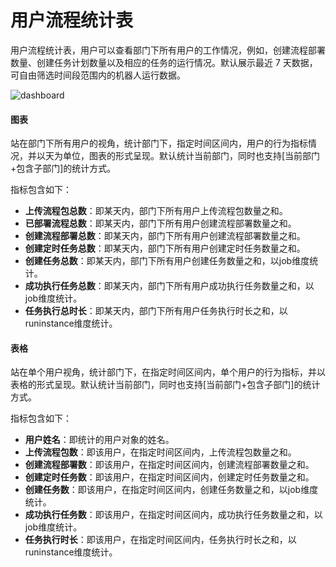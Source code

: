 # 用户流程统计表

用户流程统计表，用户可以查看部门下所有用户的工作情况，例如，创建流程部署数量、创建任务计划数量以及相应的任务的运行情况。默认展示最近 7 天数据，可自由筛选时间段范围内的机器人运行数据。

![dashboard](https://docimages.blob.core.chinacloudapi.cn/images/Console/0528dis4.png)

#### 图表
站在部门下所有用户的视角，统计部门下，指定时间区间内，用户的行为指标情况，并以天为单位，图表的形式呈现。默认统计当前部门，同时也支持[当前部门+包含子部门]的统计方式。

指标包含如下：

- **上传流程包总数**：即某天内，部门下所有用户上传流程包数量之和。
- **已部署流程总数**：即某天内，部门下所有用户创建流程部署数量之和。
- **创建流程部署总数**：即某天内，部门下所有用户创建流程部署数量之和。
- **创建定时任务总数**：即某天内，部门下所有用户创建定时任务数量之和。
- **创建任务总数**：即某天内，部门下所有用户创建任务数量之和，以job维度统计。
- **成功执行任务总数**：即某天内，部门下所有用户成功执行任务数量之和，以job维度统计。
- **任务执行总时长**：即某天内，部门下所有用户任务执行时长之和，以runinstance维度统计。


#### 表格
站在单个用户视角，统计部门下，在指定时间区间内，单个用户的行为指标，并以表格的形式呈现。默认统计当前部门，同时也支持[当前部门+包含子部门]的统计方式。

指标包含如下：

- **用户姓名**：即统计的用户对象的姓名。
- **上传流程包数**：即该用户，在指定时间区间内，上传流程包数量之和。
- **创建流程部署数**：即该用户，在指定时间区间内，创建流程部署数量之和。
- **创建定时任务数**：即该用户，在指定时间区间内，创建定时任务数量之和。
- **创建任务数**：即该用户，在指定时间区间内，创建任务数量之和，以job维度统计。
- **成功执行任务数**：即该用户，在指定时间区间内，成功执行任务数量之和，以job维度统计。
- **任务执行时长**：即该用户，在指定时间区间内，任务执行时长之和，以runinstance维度统计。
